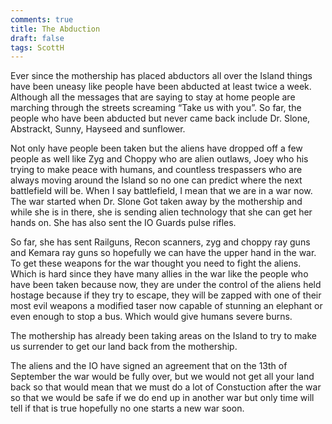 ```yaml
---
comments: true
title: The Abduction
draft: false
tags: ScottH
---
```

 
Ever since the mothership has placed abductors all over the Island things have been uneasy like people have been abducted at least twice a week. Although all the messages that are saying to stay at home people are marching through the streets screaming “Take us with you”. So far, the people who have been abducted but never came back include Dr. Slone, Abstrackt, Sunny, Hayseed and sunflower.

Not only have people been taken but the aliens have dropped off a few people as well like Zyg and Choppy who are alien outlaws, Joey who his trying to make peace with humans, and countless trespassers who are always moving around the Island so no one can predict where the next battlefield will be. When I say battlefield, I mean that we are in a war now. The war started when Dr. Slone Got taken away by the mothership and while she is in there, she is sending alien technology that she can get her hands on. She has also sent the IO Guards pulse rifles.

So far, she has sent Railguns, Recon scanners, zyg and choppy ray guns and Kemara ray guns so hopefully we can have the upper hand in the war. To get these weapons for the war thought you need to fight the aliens. Which is hard since they have many allies in the war like the people who have been taken because now, they are under the control of the aliens held hostage because if they try to escape, they will be zapped with one of their most evil weapons a modified taser now capable of stunning an elephant or even enough to stop a bus. Which would give humans severe burns.

The mothership has already been taking areas on the Island to try to make us surrender to get our land back from the mothership.

The aliens and the IO have signed an agreement that on the 13th of September the war would be fully over, but we would not get all your land back so that would mean that we must do a lot of Constuction after the war so that we would be safe if we do end up in another war but only time will tell if that is true hopefully no one starts a new war soon.
